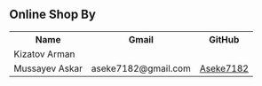 <h2>Online Shop By</h1>
<table>
    <tr>
        <th>Name</th>
        <th>Gmail</th>
        <th>GitHub</th>
    </tr>
    <tr>
        <td>Kizatov Arman</td>
        <td></td>
        <td><a href="https://github.com/"></a></td>
    </tr>
    <tr>
        <td>Mussayev Askar</td>
        <td>aseke7182@gmail.com</td>
        <td><a href="https://github.com/aseke7182/webdev2019">Aseke7182</a></td>
    </tr>
</table>